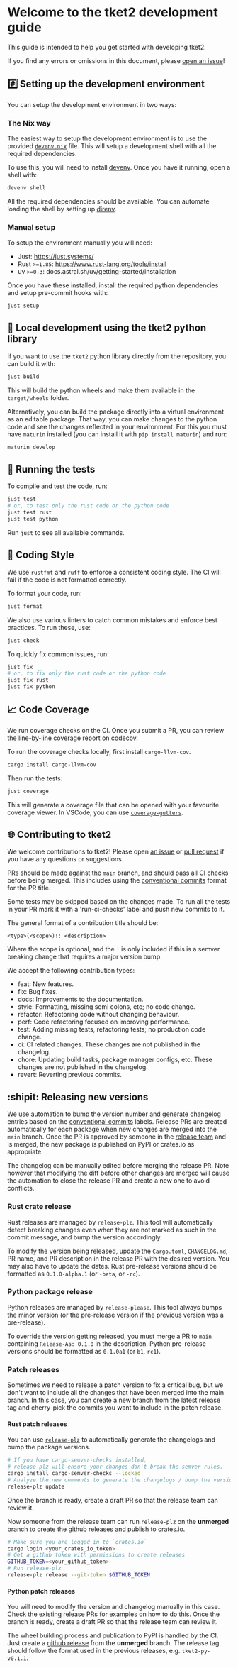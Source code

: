 # Welcome to the tket2 development guide <!-- omit in toc -->

This guide is intended to help you get started with developing tket2.

If you find any errors or omissions in this document, please [open an issue](https://github.com/CQCL-DEV/tket2/issues/new)!

## #️⃣ Setting up the development environment

You can setup the development environment in two ways:

### The Nix way

The easiest way to setup the development environment is to use the provided
[`devenv.nix`](devenv.nix) file. This will setup a development shell with all the
required dependencies.

To use this, you will need to install [devenv](https://devenv.sh/getting-started/).
Once you have it running, open a shell with:

```bash
devenv shell
```

All the required dependencies should be available. You can automate loading the
shell by setting up [direnv](https://devenv.sh/automatic-shell-activation/).

### Manual setup

To setup the environment manually you will need:

- Just: <https://just.systems/>
- Rust `>=1.85`: <https://www.rust-lang.org/tools/install>
- uv `>=0.3`: docs.astral.sh/uv/getting-started/installation

Once you have these installed, install the required python dependencies and setup pre-commit hooks with:

```bash
just setup
```

## 🚀 Local development using the tket2 python library

If you want to use the `tket2` python library directly from the repository, you can build it with:

```bash
just build
```

This will build the python wheels and make them available in the `target/wheels` folder.

Alternatively, you can build the package directly into a virtual environment as an editable package.
That way, you can make changes to the python code and see the changes reflected in your environment.
For this you must have `maturin` installed (you can install it with `pip install maturin`) and run:

```bash
maturin develop
```

## 🏃 Running the tests

To compile and test the code, run:

```bash
just test
# or, to test only the rust code or the python code
just test rust
just test python
```

Run `just` to see all available commands.

## 💅 Coding Style

We use `rustfmt` and `ruff` to enforce a consistent coding style. The CI will fail if the code is not formatted correctly.

To format your code, run:

```bash
just format
```

We also use various linters to catch common mistakes and enforce best practices. To run these, use:

```bash
just check
```

To quickly fix common issues, run:

```bash
just fix
# or, to fix only the rust code or the python code
just fix rust
just fix python
```

## 📈 Code Coverage

We run coverage checks on the CI. Once you submit a PR, you can review the
line-by-line coverage report on
[codecov](https://app.codecov.io/gh/CQCL/tket2/commits?branch=All%20branches).

To run the coverage checks locally, first install `cargo-llvm-cov`.

```bash
cargo install cargo-llvm-cov
```

Then run the tests:

```bash
just coverage
```

This will generate a coverage file that can be opened with your favourite coverage viewer. In VSCode, you can use
[`coverage-gutters`](https://marketplace.visualstudio.com/items?itemName=ryanluker.vscode-coverage-gutters).

## 🌐 Contributing to tket2

We welcome contributions to tket2! Please open [an issue](https://github.com/CQCL/tket2/issues/new) or [pull request](https://github.com/CQCL/tket2/compare) if you have any questions or suggestions.

PRs should be made against the `main` branch, and should pass all CI checks before being merged. This includes using the [conventional commits](https://www.conventionalcommits.org/en/v1.0.0/) format for the PR title.

Some tests may be skipped based on the changes made. To run all the tests in
your PR mark it with a 'run-ci-checks' label and push new commits to it.

The general format of a contribution title should be:

```
<type>(<scope>)!: <description>
```

Where the scope is optional, and the `!` is only included if this is a semver breaking change that requires a major version bump.

We accept the following contribution types:

- feat: New features.
- fix: Bug fixes.
- docs: Improvements to the documentation.
- style: Formatting, missing semi colons, etc; no code change.
- refactor: Refactoring code without changing behaviour.
- perf: Code refactoring focused on improving performance.
- test: Adding missing tests, refactoring tests; no production code change.
- ci: CI related changes. These changes are not published in the changelog.
- chore: Updating build tasks, package manager configs, etc. These changes are not published in the changelog.
- revert: Reverting previous commits.

## :shipit: Releasing new versions

We use automation to bump the version number and generate changelog entries
based on the [conventional commits](https://www.conventionalcommits.org/en/v1.0.0/) labels. Release PRs are created automatically
for each package when new changes are merged into the `main` branch. Once the PR is
approved by someone in the [release team](.github/CODEOWNERS) and is merged, the new package
is published on PyPI or crates.io as appropriate.

The changelog can be manually edited before merging the release PR. Note however
that modifying the diff before other changes are merged will cause the
automation to close the release PR and create a new one to avoid conflicts.

### Rust crate release

Rust releases are managed by `release-plz`. This tool will automatically detect
breaking changes even when they are not marked as such in the commit message,
and bump the version accordingly.

To modify the version being released, update the `Cargo.toml`,
`CHANGELOG.md`, PR name, and PR description in the release PR with the desired version. You may also have to update the dates.
Rust pre-release versions should be formatted as `0.1.0-alpha.1` (or `-beta`, or `-rc`).

### Python package release

Python releases are managed by `release-please`. This tool always bumps the
minor version (or the pre-release version if the previous version was a
pre-release).

To override the version getting released, you must merge a PR to `main` containing
`Release-As: 0.1.0` in the description.
Python pre-release versions should be formatted as `0.1.0a1` (or `b1`, `rc1`).

### Patch releases

Sometimes we need to release a patch version to fix a critical bug, but we don't want
to include all the changes that have been merged into the main branch. In this case,
you can create a new branch from the latest release tag and cherry-pick the commits
you want to include in the patch release.

#### Rust patch releases

You can use [`release-plz`](https://release-plz.ieni.dev/) to automatically generate the changelogs and bump the package versions.

```bash
# If you have cargo-semver-checks installed,
# release-plz will ensure your changes don't break the semver rules.
cargo install cargo-semver-checks --locked
# Analyze the new comments to generate the changelogs / bump the versions
release-plz update
```

Once the branch is ready, create a draft PR so that the release team can review
it.

Now someone from the release team can run `release-plz` on the **unmerged**
branch to create the github releases and publish to crates.io.

```bash
# Make sure you are logged in to `crates.io`
cargo login <your_crates_io_token>
# Get a github token with permissions to create releases
GITHUB_TOKEN=<your_github_token>
# Run release-plz
release-plz release --git-token $GITHUB_TOKEN
```

#### Python patch releases

You will need to modify the version and changelog manually in this case. Check
the existing release PRs for examples on how to do this. Once the branch is
ready, create a draft PR so that the release team can review it.

The wheel building process and publication to PyPI is handled by the CI.
Just create a [github release](https://github.com/CQCL/tket2/releases/new) from the **unmerged** branch.
The release tag should follow the format used in the previous releases, e.g. `tket2-py-v0.1.1`.
